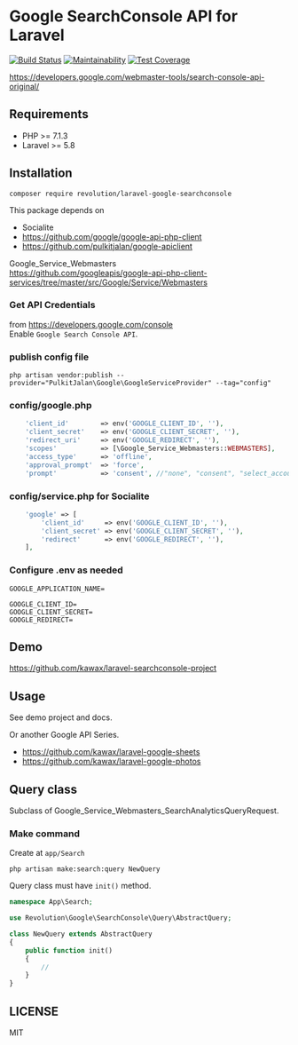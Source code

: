 # Google SearchConsole API for Laravel

[![Build Status](https://travis-ci.com/kawax/laravel-google-searchconsole.svg?token=wkkMzzpvNjzrZivG4aGb&branch=master)](https://travis-ci.com/kawax/laravel-google-searchconsole)
[![Maintainability](https://api.codeclimate.com/v1/badges/74439a91df19143ff593/maintainability)](https://codeclimate.com/github/kawax/laravel-google-searchconsole/maintainability)
[![Test Coverage](https://api.codeclimate.com/v1/badges/74439a91df19143ff593/test_coverage)](https://codeclimate.com/github/kawax/laravel-google-searchconsole/test_coverage)


https://developers.google.com/webmaster-tools/search-console-api-original/

## Requirements
- PHP >= 7.1.3
- Laravel >= 5.8

## Installation

```
composer require revolution/laravel-google-searchconsole
```

This package depends on

- Socialite
- https://github.com/google/google-api-php-client
- https://github.com/pulkitjalan/google-apiclient

Google_Service_Webmasters  
https://github.com/googleapis/google-api-php-client-services/tree/master/src/Google/Service/Webmasters

### Get API Credentials
from https://developers.google.com/console  
Enable `Google Search Console API`.

### publish config file
```
php artisan vendor:publish --provider="PulkitJalan\Google\GoogleServiceProvider" --tag="config"
```

### config/google.php
```php
    'client_id'        => env('GOOGLE_CLIENT_ID', ''),
    'client_secret'    => env('GOOGLE_CLIENT_SECRET', ''),
    'redirect_uri'     => env('GOOGLE_REDIRECT', ''),
    'scopes'           => [\Google_Service_Webmasters::WEBMASTERS],
    'access_type'      => 'offline',
    'approval_prompt'  => 'force',
    'prompt'           => 'consent', //"none", "consent", "select_account" default:none
```

### config/service.php for Socialite

```php
    'google' => [
        'client_id'     => env('GOOGLE_CLIENT_ID', ''),
        'client_secret' => env('GOOGLE_CLIENT_SECRET', ''),
        'redirect'      => env('GOOGLE_REDIRECT', ''),
    ],
```

### Configure .env as needed
```
GOOGLE_APPLICATION_NAME=

GOOGLE_CLIENT_ID=
GOOGLE_CLIENT_SECRET=
GOOGLE_REDIRECT=
```

## Demo
https://github.com/kawax/laravel-searchconsole-project

## Usage
See demo project and docs.

Or another Google API Series.
- https://github.com/kawax/laravel-google-sheets
- https://github.com/kawax/laravel-google-photos

## Query class
Subclass of Google_Service_Webmasters_SearchAnalyticsQueryRequest.

### Make command
Create at `app/Search`

```
php artisan make:search:query NewQuery 
```

Query class must have `init()` method.

```php
namespace App\Search;

use Revolution\Google\SearchConsole\Query\AbstractQuery;

class NewQuery extends AbstractQuery
{
    public function init()
    {
        //
    }
}
```

## LICENSE
MIT  
